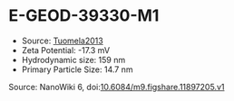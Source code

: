 <a name="material" />

# E-GEOD-39330-M1
<script type="application/ld+json">
  {
    "@context": "https://schema.org/",
    "@type": "ChemicalSubstance",
    "@id": "https://egonw.github.io/nanowiki/nanowiki426.html#material",
    "http://purl.org/dc/terms/conformsTo":
      {
        "@type": "CreativeWork",
        "@id": "https://bioschemas.org/profiles/ChemicalSubstance/0.4-RELEASE/"
      },
    "identfier": "426",
    "name": "E-GEOD-39330-M1",
    "url": "https://egonw.github.io/nanowiki/nanowiki426.html#material",
    "sameAs": "http://127.0.0.1/mediawiki/index.php/Special:URIResolver/E-2DGEOD-2D39330-2DM1"
  }
</script>


* Source: [Tuomela2013](articleTuomela2013.md)
* Zeta Potential: -17.3 mV
* Hydrodynamic size: 159 nm
* Primary Particle Size: 14.7 nm


Source: NanoWiki 6, doi:[10.6084/m9.figshare.11897205.v1](https://doi.org/10.6084/m9.figshare.11897205.v1)
